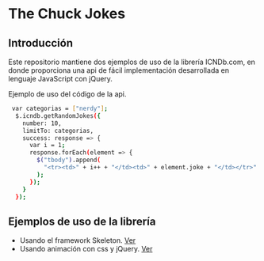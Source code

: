 # The Chuck Jokes

## Introducción

Este repositorio mantiene dos ejemplos de uso de la librería ICNDb.com, en donde proporciona una api de fácil implementación desarrollada en lenguaje JavaScript con jQuery.

Ejemplo de uso del código de la api.

```sh
 var categorias = ["nerdy"];
  $.icndb.getRandomJokes({
    number: 10,
    limitTo: categorias,
    success: response => {
      var i = 1;
      response.forEach(element => {
        $("tbody").append(
          "<tr><td>" + i++ + "</td><td>" + element.joke + "</td></tr>"
        );
      });
    }
  });
```
## Ejemplos de uso de la librería
- Usando el framework Skeleton. [Ver](skeleton.md)
- Usando animación con css y jQuery. [Ver](animacion.md)

